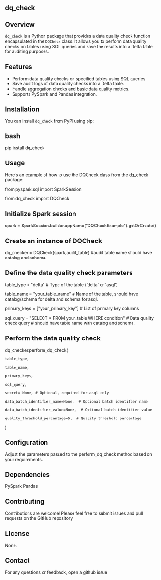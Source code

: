 ## dq_check


## Overview

`dq_check` is a Python package that provides a data quality check function encapsulated in the `DQCheck` class. It allows you to perform data quality checks on tables using SQL queries and save the results into a Delta table for auditing purposes.

## Features

- Perform data quality checks on specified tables using SQL queries.
- Save audit logs of data quality checks into a Delta table.
- Handle aggregation checks and basic data quality metrics.
- Supports PySpark and Pandas integration.

## Installation

You can install `dq_check` from PyPI using pip:

## bash

pip install dq_check


## Usage

Here's an example of how to use the DQCheck class from the dq_check package:

from pyspark.sql import SparkSession

from dq_check import DQCheck

## Initialize Spark session
spark = SparkSession.builder.appName("DQCheckExample").getOrCreate()

## Create an instance of DQCheck

dq_checker = DQCheck(spark,audit_table) #audit table name should have catalog and schema.

## Define the data quality check parameters

table_type = "delta"  # Type of the table ('delta' or 'asql')

table_name = "your_table_name"  # Name of the table, should have catalog/schema for delta and schema for asql.

primary_keys = ["your_primary_key"]  # List of primary key columns

sql_query = "SELECT * FROM your_table WHERE condition"  # Data quality check query # should have table name with catalog and schema.

## Perform the data quality check
dq_checker.perform_dq_check(

    table_type,

    table_name,

    primary_keys,

    sql_query,

    secret= None, # Optional, required for asql only

    data_batch_identifier_name=None,  # Optional batch identifier name

    data_batch_identifier_value=None,  # Optional batch identifier value

    quality_threshold_percentage=5,  # Quality threshold percentage
)


## Configuration

Adjust the parameters passed to the perform_dq_check method based on your requirements.

## Dependencies

PySpark
Pandas

## Contributing

Contributions are welcome! Please feel free to submit issues and pull requests on the GitHub repository.

## License
None.

## Contact
For any questions or feedback, open a github issue